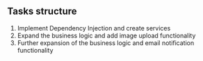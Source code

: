 ## Tasks structure

1) Implement Dependency Injection and create services
2) Expand the business logic and add image upload functionality
3) Further expansion of the business logic and email notification functionality
